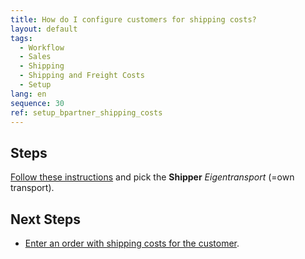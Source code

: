 ```yaml
---
title: How do I configure customers for shipping costs?
layout: default
tags:
  - Workflow
  - Sales
  - Shipping
  - Shipping and Freight Costs
  - Setup
lang: en
sequence: 30
ref: setup_bpartner_shipping_costs
---
```


## Steps
[Follow these instructions](Setup_bpartner_default_shipper) and pick the **Shipper** *Eigentransport* (=own transport).

## Next Steps
- [Enter an order with shipping costs for the customer](Sales_order_shipping_costs).
